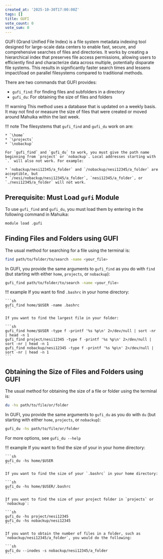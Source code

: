 ```yaml
---
created_at: '2025-10-30T17:00:00Z'
tags: []
title: GUFI
vote_count: 0
vote_sum: 0
---
```


GUFI (Grand Unified File Index) is a file system metadata indexing tool designed for large-scale data centers to enable fast, secure, and comprehensive searches of files and directories. It works by creating a hierarchical index that preserves file access permissions, allowing users to efficiently find and characterize data across multiple, potentially disparate file systems. This results in significantly faster search times and lessens impact/load on parallel filesystems compared to traditional methods.

There are two commands that GUFI provides:

* `gufi_find`: For finding files and subfolders in a directory
* `gufi_du`: For obtaining the size of files and folders

!!! warning
    This method uses a database that is updated on a weekly basis. It may not find or measure the size of files that were created or moved around Mahuika within the last week. 

!!! note
    The filesystems that `gufi_find` and `gufi_du` work on are:
    
    * `\home`
    * `\projects`
    * `\nobackup`

    For `gufi_find` and `gufi_du` to work, you must give the path name beginning from `project` or `nobackup`. Local addresses starting with `.` will also not work. For example:

    * `nobackup/nesi12345/a_folder` and `/nobackup/nesi12345/a_folder` are acceptible, but 
    * `/nesi/nobackup/nesi12345/a_folder`, `nesi12345/a_folder`, or `./nesi12345/a_folder` will not work. 


## Prerequisite: Must Load `gufi` Module

To use `gufi_find` and `gufi_du`, you must load them by entering in the following command in Mahuika:

```sh
module load .gufi
```


## Finding Files and Folders using GUFI

The usual method for searching for a file using the terminal is:

```sh
find path/to/folder/to/search -name <your_file>
```

In GUFI, you provide the same arguments to `gufi_find` as you do with `find` (but starting with either `home`, `projects`, or `nobackup`):

```sh
gufi_find path/to/folder/to/search -name <your_file>
```

!!! example
    If you want to find `.bashrc` in your home directory:
    
    ```sh
    gufi_find home/$USER -name .bashrc
    ```

    If you want to find the largest file in your folder:

    ```sh
    gufi_find home/$USER -type f -printf '%s %p\n' 2>/dev/null | sort -nr | head -n 1
    gufi_find project/nesi12345 -type f -printf '%s %p\n' 2>/dev/null | sort -nr | head -n 1
    gufi_find nobackup/nesi12345 -type f -printf '%s %p\n' 2>/dev/null | sort -nr | head -n 1
    ```

## Obtaining the Size of Files and Folders using GUFI

The usual method for obtaining the size of a file or folder using the terminal is:

```sh
du -hs path/to/file/or/folder
```

In GUFI, you provide the same arguments to `gufi_du` as you do with `du` (but starting with either `home`, `projects`, or `nobackup`):

```sh
gufi_du -hs path/to/file/or/folder
```

For more options, see `gufi_du --help`

!!! example
    If you want to find the size of your in your home directory:
    
    ```sh
    gufi_du -hs home/$USER
    ```

    If you want to find the size of your `.bashrc` in your home directory:
    
    ```sh
    gufi_du -hs home/$USER/.bashrc
    ```

    If you want to find the size of your project folder in `projects` or `nobackup`:
    
    ```sh
    gufi_du -hs project/nesi12345
    gufi_du -hs nobackup/nesi12345
    ```

    If you want to obtain the number of files in a folder, such as `nobackup/nesi12345/a_folder`, you would do the following:

    ```sh
    gufi_du --inodes -s nobackup/nesi12345/a_folder
    ```
